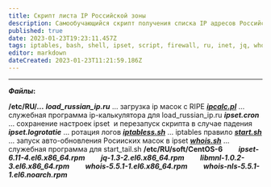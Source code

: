 ```yaml
---
title: Скрипт листа IP Российской зоны
description: Самообучающийся скрипт получения списка IP адресов Российской зоны для IPSET
published: true
date: 2023-01-23T19:23:11.457Z
tags: iptables, bash, shell, ipset, script, firewall, ru, inet, jq, whois, self-learning
editor: markdown
dateCreated: 2023-01-23T11:21:59.186Z
---
```


---

**_Файлы_:**

**/etc/RU/…** ***load\_russian\_ip.ru*** … загрузка ip масок с RIPE ***[ipcalc.pl](http://ipcalc.pl)*** … служебная программа ip-калькулятора для load\_russian\_ip.ru ***ipset.cron*** … сохранение настроек ipset  и перезапуск скрипта в случае падения ***ipset.logrotatie*** … ротация логов ***[iptabless.sh](http://iptabless.sh)*** … iptables правило ***[start.sh](http://start.sh)*** … запуск авто-обновления Росииских масок в ipset ***[whois.sh](http://whois.sh)*** … служебная программа для start\_tail.sh **/etc/RU/soft/CentOS-6**        ***ipset-6.11-4.el6.x86\_64.rpm***        ***jq-1.3-2.el6.x86\_64.rpm***        ***libmnl-1.0.2-3.el6.x86\_64.rpm***        ***whois-5.5.1-1.el6.x86\_64.rpm***        ***whois-nls-5.5.1-1.el6.noarch.rpm***